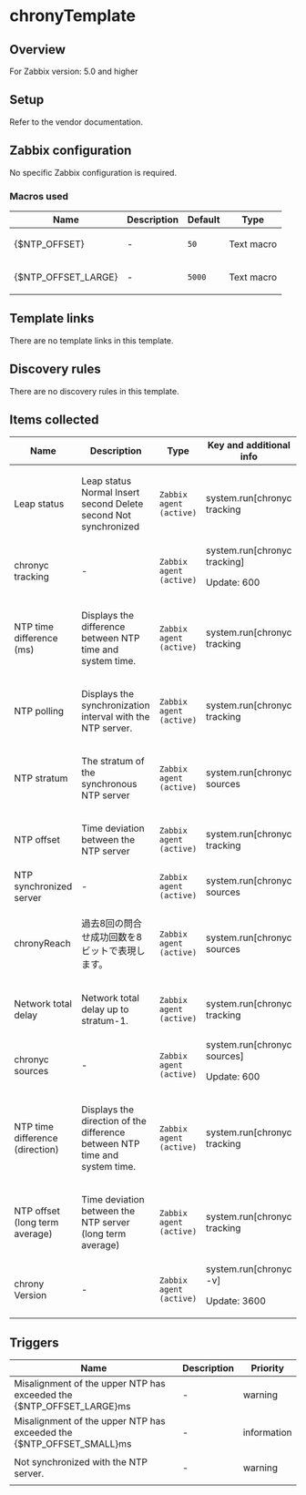 # chronyTemplate

## Overview

For Zabbix version: 5.0 and higher

## Setup

Refer to the vendor documentation.

## Zabbix configuration

No specific Zabbix configuration is required.

### Macros used

|Name|Description|Default|Type|
|----|-----------|-------|----|
|{$NTP_OFFSET}|<p>-</p>|`50`|Text macro|
|{$NTP_OFFSET_LARGE}|<p>-</p>|`5000`|Text macro|
## Template links

There are no template links in this template.

## Discovery rules

There are no discovery rules in this template.

## Items collected

|Name|Description|Type|Key and additional info|
|----|-----------|----|----|
|Leap status|<p>Leap status Normal Insert second Delete second Not synchronized</p>|`Zabbix agent (active)`|system.run[chronyc tracking |grep "Leap status"|awk '{print$4}']<p>Update: 600</p>|
|chronyc tracking|<p>-</p>|`Zabbix agent (active)`|system.run[chronyc tracking]<p>Update: 600</p>|
|NTP time difference (ms)|<p>Displays the difference between NTP time and system time.</p>|`Zabbix agent (active)`|system.run[chronyc tracking |grep "System time"|awk '{print$4}']<p>Update: 10</p>|
|NTP polling|<p>Displays the synchronization interval with the NTP server.</p>|`Zabbix agent (active)`|system.run[chronyc tracking |grep "Update interval"|awk '{print$4}']<p>Update: 600</p>|
|NTP stratum|<p>The stratum of the synchronous NTP server</p>|`Zabbix agent (active)`|system.run[chronyc sources|grep \* |awk '{print$3}']<p>Update: 1800</p>|
|NTP offset|<p>Time deviation between the NTP server</p>|`Zabbix agent (active)`|system.run[chronyc tracking |grep "Last offset"|awk '{print$4}']<p>Update: 600</p>|
|NTP synchronized server|<p>-</p>|`Zabbix agent (active)`|system.run[chronyc sources|grep \* |awk '{print$2}']<p>Update: 600</p>|
|chronyReach|<p>過去8回の問合せ成功回数を8ビットで表現します。</p>|`Zabbix agent (active)`|system.run[chronyc sources|grep \* |awk '{print$5}']<p>Update: 600</p>|
|Network total delay|<p>Network total delay up to stratum-1.</p>|`Zabbix agent (active)`|system.run[chronyc tracking |grep "Root delay"|awk '{print$4}']<p>Update: 10</p>|
|chronyc sources|<p>-</p>|`Zabbix agent (active)`|system.run[chronyc sources]<p>Update: 600</p>|
|NTP time difference (direction)|<p>Displays the direction of the difference between NTP time and system time.</p>|`Zabbix agent (active)`|system.run[chronyc tracking |grep "System time"|awk '{print$6}']<p>Update: 10</p>|
|NTP offset (long term average)|<p>Time deviation between the NTP server (long term average)</p>|`Zabbix agent (active)`|system.run[chronyc tracking |grep "RMS offset"|awk '{print$4}']<p>Update: 600</p>|
|chrony Version|<p>-</p>|`Zabbix agent (active)`|system.run[chronyc -v]<p>Update: 3600</p>|
## Triggers

|Name|Description|Priority|
|----|-----------|----|
|Misalignment of the upper NTP has exceeded the {$NTP_OFFSET_LARGE}ms|<p>-</p>|warning|
|Misalignment of the upper NTP has exceeded the {$NTP_OFFSET_SMALL}ms|<p>-</p>|information|
|Not synchronized with the NTP server.|<p>-</p>|warning|
